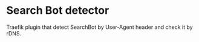 # Search Bot detector

Traefik plugin that detect SearchBot by User-Agent header and check it by rDNS.
